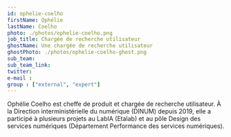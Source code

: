 ```yaml
---
id: ophelie-coelho
firstName: Ophélie
lastName: Coelho
photo: ./photos/ophelie-coelho.png
job_title: Chargée de recherche utilisateur
ghostName: Une chargée de recherche utilisateur
ghostPhoto: ./photos/ophelie-coelho-ghost.png
sub_team:
sub_team_link:
twitter:
e-mail :
group : ["external", "expert"]
---
```


Ophélie Coelho est cheffe de produit et chargée de recherche utilisateur. À la Direction interministérielle du numérique (DINUM) depuis 2019, elle a participé à plusieurs projets au LabIA (Etalab) et au pôle Design des services numériques (Département Performance des services numériques).
